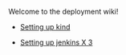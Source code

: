 Welcome to the deployment wiki!

- [Setting up kind](docs/kind.md)

- [Setting up jenkins X 3](docs/jenkinsx.md)

